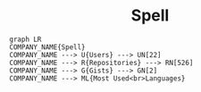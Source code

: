 <h1 align="center">Spell</h1>

```mermaid
graph LR
COMPANY_NAME{Spell}
COMPANY_NAME ---> U{Users} ---> UN[22]
COMPANY_NAME ---> R{Repositories} ---> RN[526]
COMPANY_NAME ---> G{Gists} ---> GN[2]
COMPANY_NAME ---> ML{Most Used<br>Languages}
```
